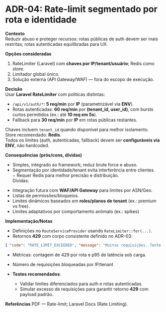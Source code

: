 # ADR-04: Rate-limit segmentado por rota e identidade

**Contexto**  
Reduzir abuso e proteger recursos: rotas públicas de auth devem ser mais restritas; rotas autenticadas equilibradas para UX.

**Opções consideradas**  
1) RateLimiter (Laravel) com **chaves por IP/tenant/usuário**; Redis como store.  
2) Limitador global único.  
3) Solução externa (API Gateway/WAF) — fora do escopo de execução.

**Decisão**  
Usar **Laravel RateLimiter** com políticas distintas:  
- `/api/v1/auth/*`: **5 req/min** por **IP** (parametrizável via **ENV**).  
- Rotas autenticadas: **60 req/min** por **(tenant_id, user_id)**, com bursts curtos permitidos (ex.: até **10 req em 5s**).  
- Fallback para **30 req/min** por **IP** em rotas públicas restantes.  

Chaves incluem `tenant_id` quando disponível para melhor isolamento.  
Store recomendado: **Redis**.  
Todos os limites (auth, autenticadas, fallback) devem ser **configuráveis via ENV**, não hardcoded.

**Consequências (prós/cons, dívidas)**  
+ Simples, integrado ao framework; reduz brute force e abuso.  
+ Segmentação por identidade/tenant evita interferência entre clientes.  
− Requer Redis para melhor precisão e distribuição.  
Dívidas:  
- Integração futura com **WAF/API Gateway** para limites por ASN/Geo.  
- Listas de permissões/bloqueios.  
- Limites dinâmicos baseados em **roles/planos de tenant** (ex.: premium vs free).
- Limites adaptativos por comportamento anômalo (ex.: spikes)

**Implementação/Notas**  
- Definições no `RouteServiceProvider` usando `RateLimiter::for(...)`.  
- Retornos **429** com corpo consistente definido no ADR-03:  
```json
{ "code": "RATE_LIMIT_EXCEEDED", "message": "Muitas requisições. Tente novamente mais tarde." }
````

* Métricas: contagem de 429 por rota e p95 de latência sob carga.
* Número de requisições bloqueadas por IP/tenant
* **Testes recomendados**:

  * Validar limites diferenciados para auth e rotas autenticadas.
  * Simular excesso de requisições para garantir retorno **429** com payload padrão.

**Referências**
PDF — Rate-limit; Laravel Docs (Rate Limiting).
